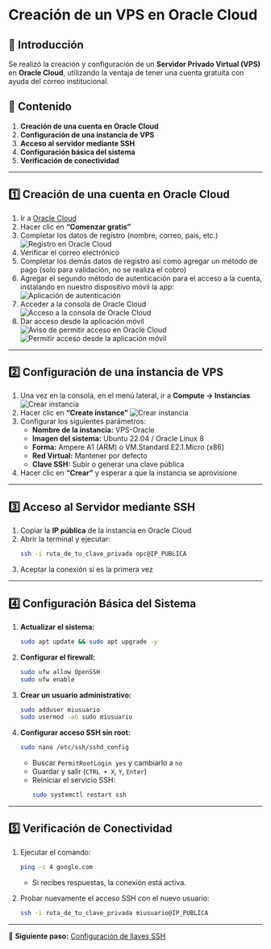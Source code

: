 # Creación de un VPS en Oracle Cloud

## 📌 Introducción
Se realizó la creación y configuración de un **Servidor Privado Virtual (VPS)** en **Oracle Cloud**, utilizando la ventaja de tener una cuenta gratuita con ayuda del correo institucional. 

## 📂 Contenido
1. **Creación de una cuenta en Oracle Cloud**
2. **Configuración de una instancia de VPS**
3. **Acceso al servidor mediante SSH**
4. **Configuración básica del sistema**
5. **Verificación de conectividad**

---

## 1️⃣ Creación de una cuenta en Oracle Cloud
1. Ir a [Oracle Cloud](https://www.oracle.com/cloud/)
2. Hacer clic en **“Comenzar gratis”**
3. Completar los datos de registro (nombre, correo, país, etc.)
![Registro en Oracle Cloud](01_VPS_OracleCloud/img/1_creacion_cuenta.png)
4. Verificar el correo electrónico
5. Completar los demás datos de registro así como agregar un método de pago (solo para validación, no se realiza el cobro)
6. Agregar el segundo método de autenticación para el acceso a la cuenta, instalando en nuestro dispositivo móvil la app:
![Aplicación de autenticación](01_VPS_OracleCloud\img\2_appAuthen.jpeg)
7. Acceder a la consola de Oracle Cloud
![Acceso a la consola de Oracle Cloud](01_VPS_OracleCloud\img\3_accesso_consola.png)
8. Dar acceso desde la aplicación móvil
![Aviso de permitir acceso en Oracle Cloud](01_VPS_OracleCloud\img\4_verificacionApp.png)
![Permitir acceso desde la aplicación móvil](01_VPS_OracleCloud\img\5_appAcceso.jpeg)

---

## 2️⃣ Configuración de una instancia de VPS
1. Una vez en la consola, en el menú lateral, ir a **Compute → Instancias**
![Crear instancia](01_VPS_OracleCloud\img\6_crearInstancia.png)
2. Hacer clic en **“Create instance”**
![Crear instancia](01_VPS_OracleCloud\img\7_crearInstancia.png)
4. Configurar los siguientes parámetros:
   - **Nombre de la instancia:** VPS-Oracle
   - **Imagen del sistema:** Ubuntu 22.04 / Oracle Linux 8
   - **Forma:** Ampere A1 (ARM) o VM.Standard.E2.1.Micro (x86)
   - **Red Virtual:** Mantener por defecto
   - **Clave SSH:** Subir o generar una clave pública
5. Hacer clic en **“Crear”** y esperar a que la instancia se aprovisione

---

## 3️⃣ Acceso al Servidor mediante SSH
1. Copiar la **IP pública** de la instancia en Oracle Cloud
2. Abrir la terminal y ejecutar:
   ```bash
   ssh -i ruta_de_tu_clave_privada opc@IP_PUBLICA
   ```
3. Aceptar la conexión si es la primera vez

---

## 4️⃣ Configuración Básica del Sistema
1. **Actualizar el sistema:**
   ```bash
   sudo apt update && sudo apt upgrade -y
   ```
2. **Configurar el firewall:**
   ```bash
   sudo ufw allow OpenSSH
   sudo ufw enable
   ```
3. **Crear un usuario administrativo:**
   ```bash
   sudo adduser miusuario
   sudo usermod -aG sudo miusuario
   ```
4. **Configurar acceso SSH sin root:**
   ```bash
   sudo nano /etc/ssh/sshd_config
   ```
   - Buscar `PermitRootLogin yes` y cambiarlo a `no`
   - Guardar y salir (`CTRL + X`, `Y`, `Enter`)
   - Reiniciar el servicio SSH:
     ```bash
     sudo systemctl restart ssh
     ```

---

## 5️⃣ Verificación de Conectividad
1. Ejecutar el comando:
   ```bash
   ping -c 4 google.com
   ```
   - Si recibes respuestas, la conexión está activa.

2. Probar nuevamente el acceso SSH con el nuevo usuario:
   ```bash
   ssh -i ruta_de_tu_clave_privada miusuario@IP_PUBLICA
   ```

---

📌 **Siguiente paso:** [Configuración de llaves SSH](../02_Criptografia_SSH/README.md)
